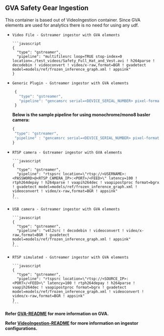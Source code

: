 ## GVA Safety Gear Ingestion

This container is based out of VideoIngestion container. Since GVA elements are used for analytics there is no need for using any udf.

* `Video File - Gstreamer ingestor with GVA elements`

      ```javascript
      {
        "type": "gstreamer",
        "pipeline": "multifilesrc loop=TRUE stop-index=0 location=./test_videos/Safety_Full_Hat_and_Vest.avi ! h264parse ! decodebin ! videoconvert ! video/x-raw,format=BGR ! gvadetect model=models/ref/frozen_inference_graph.xml ! appsink"
      }

* `Generic Plugin - Gstreamer ingestor with GVA elements`

    ```javascript
     {
       "type": "gstreamer",
       "pipeline": "gencamsrc serial=<DEVICE_SERIAL_NUMBER> pixel-format=<PIXEL_FORMAT> exposure-time=5000 exposure-mode=timed exposure-auto=off ! vaapipostproc format=bgrx ! videoconvert !  video/x-raw,format=BGR ! gvadetect model=models/ref/frozen_inference_graph.xml ! appsink"
     }
    ```

    **Below is the sample pipeline for using monochrome/mono8 basler camera:**

    ```javascript
    {
     "type": "gstreamer",
     "pipeline" : "gencamsrc serial=<DEVICE_SERIAL_NUMBER> pixel-format=mono8 exposure-time=5000 exposure-mode=timed exposure-auto=off throughput-limit=300000000 ! videoconvert ! video/x-raw,format=BGR ! gvadetect model=models/ref/frozen_inference_graph.xml ! appsink"
    }
    ```

* `RTSP camera - Gstreamer ingestor with GVA elements`

      ```javascript
      {
        "type": "gstreamer",
        "pipeline": "rtspsrc location=\"rtsp://<USERNAME>:<PASSWORD>@<RTSP_CAMERA_IP>:<PORT>/<FEED>\" latency=100 ! rtph264depay ! h264parse ! vaapih264dec ! vaapipostproc format=bgrx ! gvadetect model=models/ref/frozen_inference_graph.xml ! videoconvert ! video/x-raw,format=BGR ! appsink"
      }
      ```

* `USB camera - Gstreamer ingestor with GVA elements`

      ```javascript
      {
        "type": "gstreamer",
        "pipeline": "v4l2src ! decodebin ! videoconvert ! video/x-raw,format=BGR ! gvadetect model=models/ref/frozen_inference_graph.xml ! appsink"
      }
      ```

* `RTSP simulated - Gstreamer ingestor with GVA elements`

      ```javascript
      {
        "type": "gstreamer",
        "pipeline": "rtspsrc location=\"rtsp://<SOURCE_IP>:<PORT>/<FEED>\" latency=100 ! rtph264depay ! h264parse ! vaapih264dec ! vaapipostproc format=bgrx ! gvadetect model=models/ref/frozen_inference_graph.xml ! videoconvert ! video/x-raw,format=BGR ! appsink"
      }
      ```

**Refer [GVA-README](https://github.com/open-edge-insights/video-ingestion/blob/master/docs/gva_doc.md) for more information on GVA.**

**Refer [VideoIngestion-README](https://github.com/open-edge-insights/video-ingestion/blob/master/README.md) for more information on ingestor configurations.**
